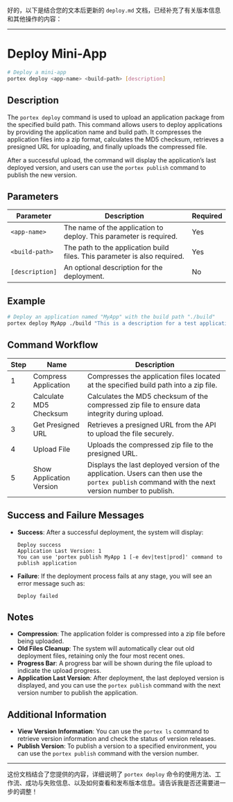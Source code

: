 好的，以下是结合您的文本后更新的 `deploy.md` 文档，已经补充了有关版本信息和其他操作的内容：

---

# Deploy Mini-App

```bash
# Deploy a mini-app
portex deploy <app-name> <build-path> [description]
```

## Description

The `portex deploy` command is used to upload an application package from the specified build path. This command allows users to deploy applications by providing the application name and build path. It compresses the application files into a zip format, calculates the MD5 checksum, retrieves a presigned URL for uploading, and finally uploads the compressed file.

After a successful upload, the command will display the application’s last deployed version, and users can use the `portex publish` command to publish the new version.

## Parameters

| Parameter       | Description                                                               | Required |
| --------------- | ------------------------------------------------------------------------- | -------- |
| `<app-name>`    | The name of the application to deploy. This parameter is required.        | Yes      |
| `<build-path>`  | The path to the application build files. This parameter is also required. | Yes      |
| `[description]` | An optional description for the deployment.                               | No       |

## Example

```bash
# Deploy an application named "MyApp" with the build path "./build"
portex deploy MyApp ./build "This is a description for a test application"
```

## Command Workflow

| Step | Name                     | Description                                                                                                                                     |
| ---- | ------------------------ | ----------------------------------------------------------------------------------------------------------------------------------------------- |
| 1    | Compress Application     | Compresses the application files located at the specified build path into a zip file.                                                           |
| 2    | Calculate MD5 Checksum   | Calculates the MD5 checksum of the compressed zip file to ensure data integrity during upload.                                                  |
| 3    | Get Presigned URL        | Retrieves a presigned URL from the API to upload the file securely.                                                                             |
| 4    | Upload File              | Uploads the compressed zip file to the presigned URL.                                                                                           |
| 5    | Show Application Version | Displays the last deployed version of the application. Users can then use the `portex publish` command with the next version number to publish. |

## Success and Failure Messages

- **Success**: After a successful deployment, the system will display:

  ```
  Deploy success
  Application Last Version: 1
  You can use 'portex publish MyApp 1 [-e dev|test|prod]' command to publish application
  ```

- **Failure**: If the deployment process fails at any stage, you will see an error message such as:

  ```
  Deploy failed
  ```

## Notes

- **Compression**: The application folder is compressed into a zip file before being uploaded.
- **Old Files Cleanup**: The system will automatically clear out old deployment files, retaining only the four most recent ones.
- **Progress Bar**: A progress bar will be shown during the file upload to indicate the upload progress.
- **Application Last Version**: After deployment, the last deployed version is displayed, and you can use the `portex publish` command with the next version number to publish the application.

## Additional Information

- **View Version Information**: You can use the `portex ls` command to retrieve version information and check the status of version releases.
- **Publish Version**: To publish a version to a specified environment, you can use the `portex publish` command with the version number.

---

这份文档结合了您提供的内容，详细说明了 `portex deploy` 命令的使用方法、工作流、成功与失败信息、以及如何查看和发布版本信息。请告诉我是否还需要进一步的调整！
